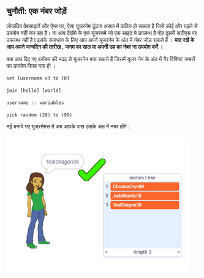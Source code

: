 ## चुनौती: एक नंबर जोड़ें

लोकप्रिय वेबसाइटों और ऐप्स पर, ऐसा यूजरनेम ढूंढना असल में कठिन हो सकता है जिसे कोई और पहले से उपयोग नहीं कर रहा है। या आप देखेंगे के एक यूजरनमे जो एक साइट पे उपलब्ध है वोह दूसरी सटीएस पर उपलब्ध नहीं है I इसके समाधान के लिए आप अपने यूजरनेम के अंत में नंबर जोड़ सकते हैं । **याद रखें के आप अपने जन्मदिन की तारीख , जनम का साल या अपनी उम्र का नंबर ना उपयोग करें ।**

क्या आप दिए गए ब्लॉक्स की मदद से यूजरनेम बना सकते हैं जिसमें यूजर नेम के अंत में गैर विशिष्ट नम्बरों का उपयोग किया गया हो ।

```blocks3
set [username v] to [0]

join [hello] [world]

username :: variables

pick random (20) to (99)
```

नई बनाये गए यूजरनेमस में अब आपके पास उसके अंत में नंबर होंगे :

![स्क्रीनशॉट](images/usernames-with-numbers.png)